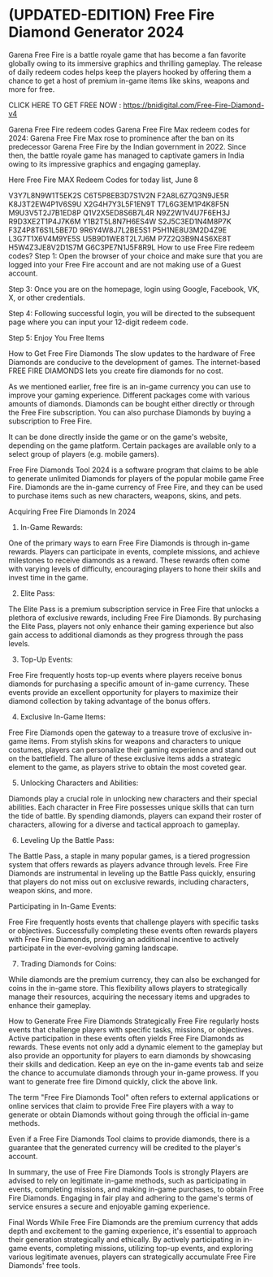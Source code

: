 # (UPDATED-EDITION) Free Fire Diamond Generator 2024 

Garena Free Fire is a battle royale game that has become a fan favorite globally owing to its immersive graphics and thrilling gameplay. The release of daily redeem codes helps keep the players hooked by offering them a chance to get a host of premium in-game items like skins, weapons and more for free.

CLICK HERE TO GET FREE NOW : https://bnidigital.com/Free-Fire-Diamond-v4

Garena Free Fire redeem codes
Garena Free Fire Max redeem codes for 2024: Garena Free Fire Max rose to prominence after the ban on its predecessor Garena Free Fire by the Indian government in 2022. Since then, the battle royale game has managed to captivate gamers in India owing to its impressive graphics and engaging gameplay.

Here Free Fire MAX Redeem Codes for today list, June 8


V3Y7L8N9W1T5EK2S
C6T5P8EB3D7S1V2N
F2A8L6Z7Q3N9JE5R
K8J3T2EW4P1V6S9U
X2G4H7Y3L5F1EN9T
T7L6G3EM1P4K8F5N
M9U3V5T2J7B1ED8P
Q1V2X5ED8S6B7L4R
N9Z2W1V4U7F6EH3J
R9D3XE2T1P4J7K6M
Y1B2T5L8N7H6ES4W
S2J5C3ED1N4M8P7K
F3Z4P8T6S1L5BE7D
9R6Y4W8J7L2BE5S1
P5H1NE8U3M2D4Z9E
L3G7T1X6V4M9YE5S
U5B9D1WE8T2L7J6M
P7Z2Q3B9N4S6XE8T
H5W4Z3JE8V2D1S7M
G6C3PE7N1J5F8R9L
How to use Free Fire redeem codes?
Step 1: Open the browser of your choice and make sure that you are logged into your Free Fire account and are not making use of a Guest account.

Step 3: Once you are on the homepage, login using Google, Facebook, VK, X, or other credentials.

Step 4: Following successful login, you will be directed to the subsequent page where you can input your 12-digit redeem code.

Step 5: Enjoy You Free Items

How to Get Free Fire Diamonds
The slow updates to the hardware of Free Diamonds are conducive to the development of games. The internet-based FREE FIRE DIAMONDS lets you create fire diamonds for no cost.

As we mentioned earlier, free fire is an in-game currency you can use to improve your gaming experience. Different packages come with various amounts of diamonds. Diamonds can be bought either directly or through the Free Fire subscription. You can also purchase Diamonds by buying a subscription to Free Fire.

It can be done directly inside the game or on the game's website, depending on the game platform. Certain packages are available only to a select group of players (e.g. mobile gamers).

Free Fire Diamonds Tool 2024 is a software program that claims to be able to generate unlimited Diamonds for players of the popular mobile game Free Fire. Diamonds are the in-game currency of Free Fire, and they can be used to purchase items such as new characters, weapons, skins, and pets.

Acquiring Free Fire Diamonds In 2024
1. In-Game Rewards:

One of the primary ways to earn Free Fire Diamonds is through in-game rewards. Players can participate in events, complete missions, and achieve milestones to receive diamonds as a reward. These rewards often come with varying levels of difficulty, encouraging players to hone their skills and invest time in the game.

2. Elite Pass:

The Elite Pass is a premium subscription service in Free Fire that unlocks a plethora of exclusive rewards, including Free Fire Diamonds. By purchasing the Elite Pass, players not only enhance their gaming experience but also gain access to additional diamonds as they progress through the pass levels.

3. Top-Up Events:

Free Fire frequently hosts top-up events where players receive bonus diamonds for purchasing a specific amount of in-game currency. These events provide an excellent opportunity for players to maximize their diamond collection by taking advantage of the bonus offers.

4. Exclusive In-Game Items:

Free Fire Diamonds open the gateway to a treasure trove of exclusive in-game items. From stylish skins for weapons and characters to unique costumes, players can personalize their gaming experience and stand out on the battlefield. The allure of these exclusive items adds a strategic element to the game, as players strive to obtain the most coveted gear.

5. Unlocking Characters and Abilities:

Diamonds play a crucial role in unlocking new characters and their special abilities. Each character in Free Fire possesses unique skills that can turn the tide of battle. By spending diamonds, players can expand their roster of characters, allowing for a diverse and tactical approach to gameplay.

6. Leveling Up the Battle Pass:

The Battle Pass, a staple in many popular games, is a tiered progression system that offers rewards as players advance through levels. Free Fire Diamonds are instrumental in leveling up the Battle Pass quickly, ensuring that players do not miss out on exclusive rewards, including characters, weapon skins, and more.

Participating in In-Game Events:

Free Fire frequently hosts events that challenge players with specific tasks or objectives. Successfully completing these events often rewards players with Free Fire Diamonds, providing an additional incentive to actively participate in the ever-evolving gaming landscape.

7. Trading Diamonds for Coins:

While diamonds are the premium currency, they can also be exchanged for coins in the in-game store. This flexibility allows players to strategically manage their resources, acquiring the necessary items and upgrades to enhance their gameplay.

How to Generate Free Fire Diamonds Strategically
Free Fire regularly hosts events that challenge players with specific tasks, missions, or objectives. Active participation in these events often yields Free Fire Diamonds as rewards. These events not only add a dynamic element to the gameplay but also provide an opportunity for players to earn diamonds by showcasing their skills and dedication. Keep an eye on the in-game events tab and seize the chance to accumulate diamonds through your in-game prowess. If you want to generate free fire Dimond quickly, click the above link.

The term "Free Fire Diamonds Tool" often refers to external applications or online services that claim to provide Free Fire players with a way to generate or obtain Diamonds without going through the official in-game methods.

Even if a Free Fire Diamonds Tool claims to provide diamonds, there is a guarantee that the generated currency will be credited to the player's account.

In summary, the use of Free Fire Diamonds Tools is strongly Players are advised to rely on legitimate in-game methods, such as participating in events, completing missions, and making in-game purchases, to obtain Free Fire Diamonds. Engaging in fair play and adhering to the game's terms of service ensures a secure and enjoyable gaming experience.

Final Words
While Free Fire Diamonds are the premium currency that adds depth and excitement to the gaming experience, it's essential to approach their generation strategically and ethically. By actively participating in in-game events, completing missions, utilizing top-up events, and exploring various legitimate avenues, players can strategically accumulate Free Fire Diamonds' free tools.
